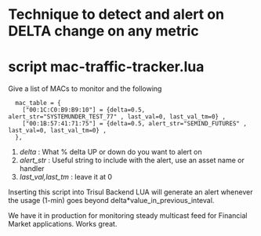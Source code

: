 Technique to detect and alert on DELTA change on any metric
===========================================================

# script mac-traffic-tracker.lua

Give a list of MACs to monitor and the following

````
  mac_table = {
	["00:1C:C0:B9:B9:10"] = {delta=0.5, alert_str="SYSTEMUNDER_TEST_77" , last_val=0, last_val_tm=0} ,
	["00:1B:57:41:71:75"] = {delta=0.5, alert_str="SEMIND_FUTURES" ,      last_val=0, last_val_tm=0} ,
  },
````

1. *delta* : What % delta UP or down do you want to alert on 
2. *alert_str* : Useful string to include with the alert, use an asset name or handler
3. *last_val,last_tm* : leave it at 0



Inserting this script into Trisul Backend LUA will generate an alert whenever the usage (1-min)
goes beyond delta*value_in_previous_inteval.

We have it in production for monitoring steady multicast feed for Financial Market applications.
Works great.




